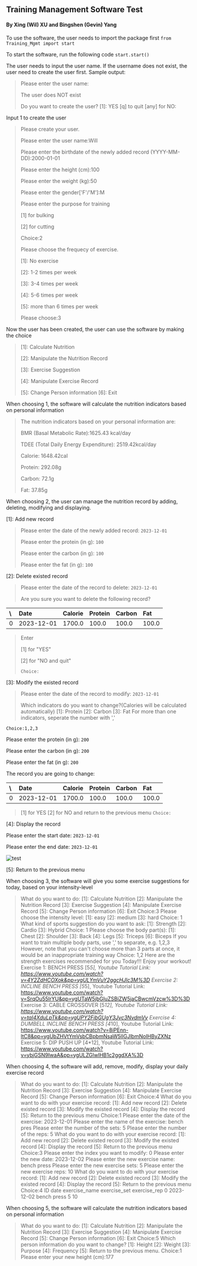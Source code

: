 ## Training Management Software Test

#### By Xing (Wil) XU and Bingshen (Gevin) Yang


To use the software, the user needs to import the package first
`from Training_Mgmt import start`

To start the software, run the following code
`start.start()`

The user needs to input the user name. If the username does not exist, the user need to create the user first. 
Sample output:
>Please enter the user name:
>
>The user does NOT exist
>
>Do you want to create the user?
[1]: YES
[q] to quit
[any] for NO:

Input 1 to create the user
>Please create your user.
>
>Please enter the user name:Will
>
>Please enter the birthdate of the newly added record (YYYY-MM-DD):2000-01-01
>
>Please enter the height (cm):100
>
>Please enter the weight (kg):50
>
>Please enter the gender['F'/'M']:M
>
>Please enter the purpose for training
>
>[1] for bulking
>
>[2] for cutting
>
>Choice:2
>
>Please choose the frequecy of exercise.
>
>[1]: No exercise
>
>[2]: 1-2 times per week
>
>[3]: 3-4 times per week
>
>[4]: 5-6 times per week
>
>[5]: more than 6 times per week
>
>Please choose:3

Now the user has been created, the user can use the software by making the choice
> [1]: Calculate Nutrition
>
> [2]: Manipulate the Nutrition Record
>
> [3]: Exercise Suggestion
>
> [4]: Manipulate Exercise Record
>
> [5]: Change Person information
[6]: Exit

When choosing 1, the software will calculate the nutrition indicators based on personal information
>The nutrition indicators based on your personal information are:
>
>BMR (Basal Metabolic Rate):1625.43 kcal/day
>
>TDEE (Total Daily Energy Expenditure): 2519.42kcal/day
>
>Calorie: 1648.42cal
>
>Protein: 292.08g
>
>Carbon: 72.1g
>
>Fat: 37.85g

When choosing 2, the user can manage the nutrition record by adding, deleting, modifying and displaying.

[1]: Add new record

> Please enter the date of the newly added record: `2023-12-01`
>
> Please enter the protein (in g): `100`
>
> Please enter the carbon (in g): `100`
>
> Please enter the fat (in g): `100`

[2]: Delete existed record
>Please enter the date of the record to delete: `2023-12-01`
>
>Are you sure you want to delete the following record?

\\  |Date | Calorie | Protein | Carbon  |  Fat
:---|:---|:---|:---|:---|:---
0 | 2023-12-01 |  1700.0|    100.0|   100.0|  100.0

>Enter 
>
>[1] for "YES"
>
>[2] for "NO and quit"
>
>`Choice:`

[3]: Modify the existed record
>Please enter the date of the record to modify: `2023-12-01`
>
>Which indicators do you want to change?(Calories will be calculated automatically)
[1]: Protein
[2]: Carbon
[3]: Fat
For more than one indicators, seperate the number with ','

`Choice:1,2,3`

Please enter the protein (in g): `200` 

Please enter the carbon (in g): `200`

Please enter the fat (in g): `200`

The record you are going to change:



 \ | Date | Calorie|  Protein|  Carbon|    Fat
:---|:---|:---|:---|:---|:---
 0 | 2023-12-01 |  1700.0 |   100.0 |  100.0 | 100.0
>[1] for YES
[2] for NO and return to the previous menu
`Choice:`

[4]: Display the record

Please enter the start date: `2023-12-01`

Please enter the end date: `2023-12-01`

![test](https://drive.google.com/file/d/1waSSH-GWEbaRhRUsF6f-ffFkRah3rVf8/view?usp=drive_link)

[5]: Return to the previous menu



When choosing 3, the software will give you some exercise suggestions for today, based on your intensity-level

> What do you want to do:
> [1]: Calculate Nutrition
> [2]: Manipulate the Nutrition Record
> [3]: Exercise Suggestion
> [4]: Manipulate Exercise Record
> [5]: Change Person information
> [6]: Exit
> Choice:3
> Please choose the intensity level:
> [1]: easy
> [2]: medium
> [3]: hard
> Choice: 1
> What kind of sports suggestion do you want to ask:
> [1]: Strength
> [2]: Cardio
> [3]: Hybrid
> Choice: 1
> Please choose the body part(s):
> [1]: Chest
> [2]: Shoulder
> [3]: Back
> [4]: Legs
> [5]: Triceps
> [6]: Biceps
> If you want to train multiple body parts, use ',' to separate, e.g. 1,2,3
> However, note that you can't choose more than 3 parts at once, it would be an inappropriate training way
> Choice: 1,2
> Here are the strength exercises recommended for you Today!!! Enjoy your workout!
> Exercise 1: BENCH PRESS [5*5], Youtube Tutorial Link: https://www.youtube.com/watch?v=4Y2ZdHCOXok&pp=ygULYmVuY2ggcHJlc3M%3D
> Exercise 2: INCLINE BENCH PRESS [5*5], Youtube Tutorial Link: https://www.youtube.com/watch?v=SrqOu55lrYU&pp=ygUTaW5jbGluZSBiZW5jaCBwcmVzcw%3D%3D
> Exercise 3: CABLE CROSSOVER [5*12], Youtube Tutorial Link: https://www.youtube.com/watch?v=taI4XduLpTk&pp=ygUPY2FibGUgY3Jvc3NvdmVy
> Exercise 4: DUMBELL INCLINE BENCH PRESS [4*10], Youtube Tutorial Link: https://www.youtube.com/watch?v=8iPEnn-ltC8&pp=ygUbZHVtYmVsbCBpbmNsaW5lIGJlbmNoIHByZXNz
> Exercise 5: DIP PUSH UP [4*12], Youtube Tutorial Link: https://www.youtube.com/watch?v=ybjGSN9IwaA&pp=ygULZGlwIHB1c2ggdXA%3D



When choosing 4, the software will add, remove, modify, display your daily exercise record

> What do you want to do:
> [1]: Calculate Nutrition
> [2]: Manipulate the Nutrition Record
> [3]: Exercise Suggestion
> [4]: Manipulate Exercise Record
> [5]: Change Person information
> [6]: Exit
> Choice:4
> What do you want to do with your exercise record:
> [1]: Add new record
> [2]: Delete existed record
> [3]: Modify the existed record
> [4]: Display the record
> [5]: Return to the previous menu
> Choice:1
> Please enter the date of the exercise: 2023-12-01
> Please enter the name of the exercise: bench pres
> Please enter the number of the sets: 5
> Please enter the number of the reps: 5
> What do you want to do with your exercise record:
> [1]: Add new record
> [2]: Delete existed record
> [3]: Modify the existed record
> [4]: Display the record
> [5]: Return to the previous menu
> Choice:3
> Please enter the index you want to modify: 0
> Please enter the new date: 2023-12-02
> Please enter the new exercise name: bench press
> Please enter the new exercise sets: 5
> Please enter the new exercise reps: 10
> What do you want to do with your exercise record:
> [1]: Add new record
> [2]: Delete existed record
> [3]: Modify the existed record
> [4]: Display the record
> [5]: Return to the previous menu
> Choice:4
>  ID       date exercise_name  exercise_set  exercise_rep
>   0 2023-12-02   bench press             5            10

When choosing 5, the software will calculate the nutrition indicators based on personal information

> What do you want to do:
> [1]: Calculate Nutrition
> [2]: Manipulate the Nutrition Record
> [3]: Exercise Suggestion
> [4]: Manipulate Exercise Record
> [5]: Change Person information
> [6]: Exit
> Choice:5
> Which person information do you want to change?
> [1]: Height
> [2]: Weight
> [3]: Purpose
> [4]: Frequency
> [5]: Return to the previous menu.
> Choice:1
> Please enter your new height (cm):177